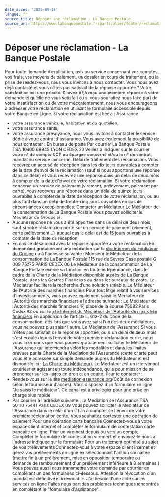 ```yaml
---
date_acces: '2025-09-16'
langue: fr
source_title: Déposer une réclamation - La Banque Postale
source_url: https://www.labanquepostale.fr/particulier/footer/reclamation.html
---
```


# Déposer une réclamation - La Banque Postale

Pour toute demande d’explication, avis ou service concernant vos comptes, vos frais, vos moyens de paiement, un dossier en cours de traitement, ou la prise de rendez-vous, nous vous invitons à nous contacter.
Vous nous avez déjà contacté et vous n’êtes pas satisfait de la réponse apportée ?
Votre satisfaction est une priorité. Si avez déjà reçu une première réponse à votre demande et qu’elle ne vous satisfait ou si vous souhaitez nous faire part de votre insatisfaction ou de votre mécontentement, nous vous encourageons à adresser votre réclamation en utilisant le formulaire accessible depuis votre Banque en Ligne.
Si votre réclamation est liée à :
Assurance
- votre assurance véhicule, habitation et du quotidien,
- votre assurance santé,
- votre assurance prévoyance,
nous vous invitons à contacter le service dédié à votre contrat d'assurance.
Vous avez également la possibilité de nous contacter :
En bureau de poste
Par courrier
La Banque Postale
TSA 10400 69945 LYON CEDEX 20
Veillez à indiquer sur le courrier votre n° de compte CCP ou épargne concerné et/ou le n° de contrat, mandat ou service concerné.
Délai de traitement des réclamations
Vous recevrez un accusé de réception dans les dix jours ouvrables à compter de la date d’envoi de la réclamation (sauf si nous apportons une réponse dans ce délai) et vous recevrez une réponse dans un délai de deux mois à compter de la date d’envoi de votre réclamation. Si votre réclamation concerne un service de paiement (virement, prélèvement, paiement par carte), vous recevrez une réponse dans un délai de quinze jours ouvrables à compter de la date de réception de votre réclamation, ou au plus tard dans un délai de trente-cinq jours ouvrables en cas de circonstances exceptionnelles.
Contacter un Médiateur
Le Médiateur de la consommation de La Banque Postale
Vous pouvez solliciter le Médiateur du Groupe si :
- Aucune réponse ne vous a été apportée dans un délai de deux mois, sauf si votre réclamation porte sur un service de paiement (virement, carte prélèvement…), auquel cas le délai est de 15 jours ouvrables à compter de la date de réception,
- En cas de désaccord avec la réponse apportée à votre réclamation
En demandant gratuitement une médiation sur le
[site internet du médiateur du Groupe](https://mediateur.groupelaposte.com/) ou à l'adresse suivante :
Monsieur le Médiateur de la consommation de La Banque Postale
115 rue de Sèvres
Case postale G 009
75275 PARIS CEDEX 06
Le Médiateur de la consommation de La Banque Postale exerce sa fonction en toute indépendance, dans le cadre de la Charte de la Médiation disponible auprès de La Banque Postale, dans les Centres Financiers ou dans les bureaux de poste. Le Médiateur facilitera la recherche d'une solution amiable.
Le Médiateur de l’Autorité des marchés financiers
Pour tout litige relatif à vos services d'investissements, vous pouvez également saisir le Médiateur de l’Autorité des marchés financiers à l’adresse suivante :
Le Médiateur de l’Autorité des marchés financiers
17, place de la Bourse
75082 Paris Cedex 02
ou sur le
[site Internet du Médiateur de l'Autorité des marchés financiers](http://www.amf-france.org/)
En application de l’article L. 612-2 du Code de la consommation, dès lors que vous avez saisi l’un des deux médiateurs, vous ne pouvez plus saisir l'autre.
Le Médiateur de l’Assurance
Si vous n'êtes pas satisfait de la réponse apportée, ou si un délai de deux mois s'est écoulé depuis l'envoi de votre première réclamation écrite, nous vous informons que vous pouvez gratuitement solliciter le Médiateur de l'Assurance qui interviendra selon les modalités et dans les limites prévues par la Charte de la Médiation de l'Assurance (cette charte peut vous être adressée sur simple demande auprès du Médiateur et est disponible ici :
[La Charte du Médiateur](https://www.mediation-assurance.org/la-charte-du-mediateur/)).
Le Médiateur est un intervenant extérieur et agissant en toute indépendance, qui a pour mission de se prononcer sur les litiges en droit et en équité.
Pour le contacter :
- Rendez-vous sur le site
[mediation-assurance.org](https://www.mediation-assurance.org/)(Coût de connexion selon le fournisseur d'accès). Vous disposez d'un formulaire en ligne "Je saisis le médiateur". Ce canal est à privilégier pour une prise en charge plus rapide.
- Par courrier à l'adresse suivante :
La Médiation de l’Assurance
TSA 50110
75441 Paris CEDEX 09
Vous pouvez solliciter le Médiateur de l'Assurance dans le délai d'un (1) an à compter de l'envoi de votre première réclamation écrite.
Vous souhaitez contester une opération de paiement
Pour une opération carte bancaire
Connectez-vous à votre espace client internet et complétez le formulaire de contestation carte bancaire en ligne.
Pour un virement depuis ou vers un compte
Compléter le formulaire de contestation virement et envoyez-le nous à l'adresse indiquée sur le formulaire
Pour un traitement optimisé au sujet de vos prélèvements
Connectez-vous à votre espace client internet et gérez vos prélèvements en ligne en sélectionnant l'action souhaitée (mettre fin à un prélèvement, mise en opposition temporaire ou demande de remboursement d'un prélèvement inférieure à 8 semaines.)
Vous pouvez aussi nous transmettre votre demande par courrier en complétant un des formulaires ci-dessous. Attention la révocation d’un mandat est définitive et irrévocable.
J'ai besoin d'une aide sur les services en ligne
Faîtes nous part des problèmes techniques rencontrés en complétant le "formulaire d'assistance".